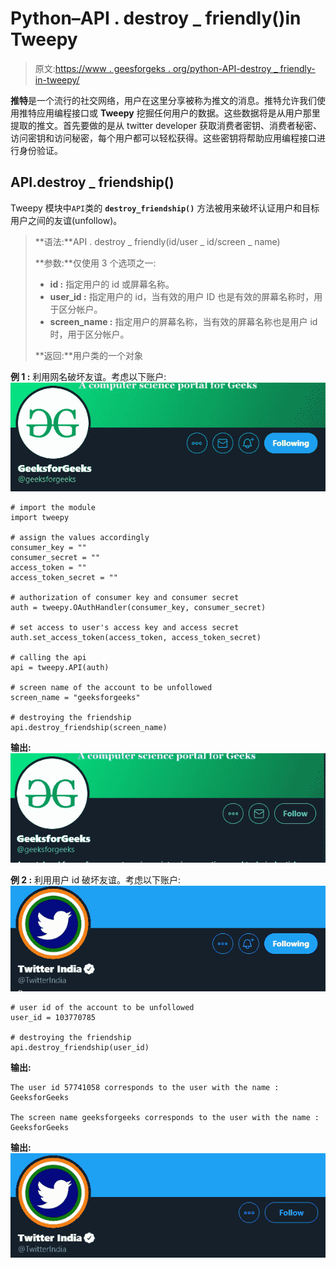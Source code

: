 # Python–API . destroy _ friendly()in Tweepy

> 原文:[https://www . geesforgeks . org/python-API-destroy _ friendly-in-tweepy/](https://www.geeksforgeeks.org/python-api-destroy_friendship-in-tweepy/)

**推特**是一个流行的社交网络，用户在这里分享被称为推文的消息。推特允许我们使用推特应用编程接口或 **Tweepy** 挖掘任何用户的数据。这些数据将是从用户那里提取的推文。首先要做的是从 twitter developer 获取消费者密钥、消费者秘密、访问密钥和访问秘密，每个用户都可以轻松获得。这些密钥将帮助应用编程接口进行身份验证。

## API.destroy _ friendship()

Tweepy 模块中`API`类的 **`destroy_friendship()`** 方法被用来破坏认证用户和目标用户之间的友谊(unfollow)。

> **语法:**API . destroy _ friendly(id/user _ id/screen _ name)
> 
> **参数:**仅使用 3 个选项之一:
> 
> *   **id :** 指定用户的 id 或屏幕名称。
> *   **user_id :** 指定用户的 id，当有效的用户 ID 也是有效的屏幕名称时，用于区分帐户。
> *   **screen_name :** 指定用户的屏幕名称，当有效的屏幕名称也是用户 id 时，用于区分帐户。
> 
> **返回:**用户类的一个对象

**例 1 :** 利用网名破坏友谊。考虑以下账户:
![](img/e7cf1ad934584233b1453c35e4386fcb.png)

```
# import the module
import tweepy

# assign the values accordingly
consumer_key = ""
consumer_secret = ""
access_token = ""
access_token_secret = ""

# authorization of consumer key and consumer secret
auth = tweepy.OAuthHandler(consumer_key, consumer_secret)

# set access to user's access key and access secret 
auth.set_access_token(access_token, access_token_secret)

# calling the api 
api = tweepy.API(auth)

# screen name of the account to be unfollowed
screen_name = "geeksforgeeks"

# destroying the friendship
api.destroy_friendship(screen_name)
```

**输出:**
![](img/a67cc9fb38edfd1453359824a88d14fd.png)

**例 2 :** 利用用户 id 破坏友谊。考虑以下账户:
![](img/8743affc0a5c89f3ea9b5558f1d3a9ea.png)

```
# user id of the account to be unfollowed
user_id = 103770785

# destroying the friendship
api.destroy_friendship(user_id)
```

**输出:**

```
The user id 57741058 corresponds to the user with the name : GeeksforGeeks

The screen name geeksforgeeks corresponds to the user with the name : GeeksforGeeks

```

**输出:**
![](img/8c3e11832dd86970de6b8f8b388da378.png)